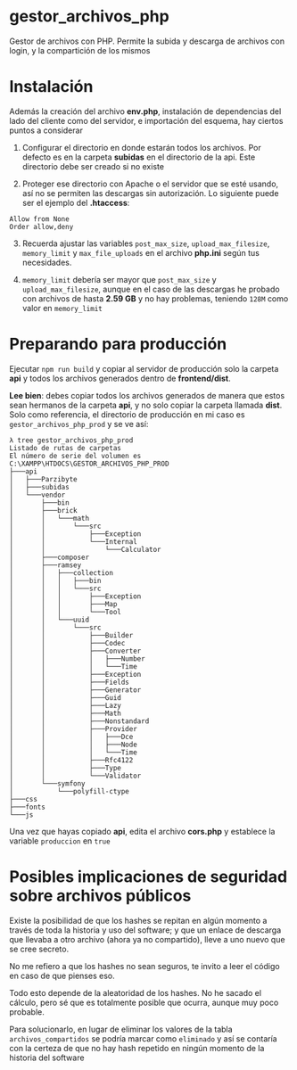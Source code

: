 # gestor_archivos_php

Gestor de archivos con PHP. Permite la subida y descarga de archivos con login, y la compartición de los mismos

# Instalación

Además la creación del archivo **env.php**, instalación de dependencias del lado del cliente como del servidor, e
importación del esquema, hay ciertos puntos a considerar

1. Configurar el directorio en donde estarán todos los archivos. Por defecto es en la carpeta **subidas** en el
   directorio de la api. Este directorio debe ser creado si no existe

2. Proteger ese directorio con Apache o el servidor que se esté usando, así no se permiten las descargas sin
   autorización. Lo siguiente puede ser el ejemplo del **.htaccess**:

```apacheconf
Allow from None
Order allow,deny
```

3. Recuerda ajustar las variables `post_max_size`, `upload_max_filesize`, `memory_limit` y `max_file_uploads` en el
   archivo
   **php.ini** según tus necesidades.

4. `memory_limit` debería ser mayor que `post_max_size` y `upload_max_filesize`, aunque en el caso de las descargas he
   probado con archivos de hasta **2.59 GB** y no hay problemas, teniendo `128M` como valor en `memory_limit`

# Preparando para producción

Ejecutar `npm run build` y copiar al servidor de producción solo la carpeta **api** y todos los archivos generados
dentro de **frontend/dist**.

**Lee bien**: debes copiar todos los archivos generados de manera que estos sean hermanos de la carpeta **api**, y no
solo copiar la carpeta llamada **dist**. Solo como referencia, el directorio de producción en mi caso
es ``gestor_archivos_php_prod`` y se ve así:

````
λ tree gestor_archivos_php_prod
Listado de rutas de carpetas
El número de serie del volumen es 
C:\XAMPP\HTDOCS\GESTOR_ARCHIVOS_PHP_PROD
├───api
│   ├───Parzibyte
│   ├───subidas
│   └───vendor
│       ├───bin
│       ├───brick
│       │   └───math
│       │       └───src
│       │           ├───Exception
│       │           └───Internal
│       │               └───Calculator
│       ├───composer
│       ├───ramsey
│       │   ├───collection
│       │   │   ├───bin
│       │   │   └───src
│       │   │       ├───Exception
│       │   │       ├───Map
│       │   │       └───Tool
│       │   └───uuid
│       │       └───src
│       │           ├───Builder
│       │           ├───Codec
│       │           ├───Converter
│       │           │   ├───Number
│       │           │   └───Time
│       │           ├───Exception
│       │           ├───Fields
│       │           ├───Generator
│       │           ├───Guid
│       │           ├───Lazy
│       │           ├───Math
│       │           ├───Nonstandard
│       │           ├───Provider
│       │           │   ├───Dce
│       │           │   ├───Node
│       │           │   └───Time
│       │           ├───Rfc4122
│       │           ├───Type
│       │           └───Validator
│       └───symfony
│           └───polyfill-ctype
├───css
├───fonts
└───js
````

Una vez que hayas copiado **api**, edita el archivo **cors.php** y establece la variable ``produccion``
en ``true``

# Posibles implicaciones de seguridad sobre archivos públicos

Existe la posibilidad de que los hashes se repitan en algún momento a través de toda la historia y uso del software; y
que un enlace de descarga que llevaba a otro archivo (ahora ya no compartido), lleve a uno nuevo que se cree secreto.

No me refiero a que los hashes no sean seguros, te invito a leer el código en caso de que pienses eso.

Todo esto depende de la aleatoridad de los hashes. No he sacado el cálculo, pero sé que es totalmente posible que
ocurra, aunque muy poco probable.

Para solucionarlo, en lugar de eliminar los valores de la tabla `archivos_compartidos`
se podría marcar como `eliminado` y así se contaría con la certeza de que no hay hash repetido en ningún momento de la
historia del software
